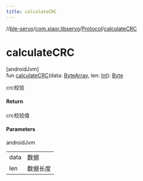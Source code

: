 ```yaml
---
title: calculateCRC
---
```

//[ble-servo](../../../index.html)/[com.xiaor.libservo](../index.html)/[Protocol](index.html)/[calculateCRC](calculate-c-r-c.html)



# calculateCRC



[androidJvm]\
fun [calculateCRC](calculate-c-r-c.html)(data: [ByteArray](https://kotlinlang.org/api/latest/jvm/stdlib/kotlin/-byte-array/index.html), len: [Int](https://kotlinlang.org/api/latest/jvm/stdlib/kotlin/-int/index.html)): [Byte](https://kotlinlang.org/api/latest/jvm/stdlib/kotlin/-byte/index.html)



crc校验



#### Return



crc校验值



#### Parameters


androidJvm

| | |
|---|---|
| data | 数据 |
| len | 数据长度 |




